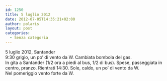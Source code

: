 ```yaml
---
id: 1250
title: 5 luglio 2012
date: 2012-07-05T14:35:21+02:00
author: polaris
layout: post
categories:
  - Senza categoria
---
```

5 luglio 2012, Santander  
9:30 grigio, un po&#8217; di vento da W. Cambiata bombola del gas.  
In gita a Santander (1/2 ora a piedi al bus, 1/2 di bus). Spese, passeggiata in centro, pranzo. Rientrati 14:30. Sole, caldo, un po&#8217; di vento da W.  
Nel pomeriggio vento forte da W.